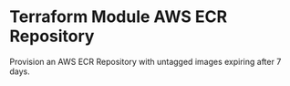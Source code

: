 # Terraform Module AWS ECR Repository

Provision an AWS ECR Repository with untagged images expiring after 7 days.
